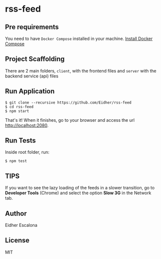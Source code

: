 # rss-feed

## Pre requirements

You need to have `Docker Compose` installed in your machine. [Install Docker Compose](https://docs.docker.com/compose/install/)

## Project Scaffolding

There are 2 main folders, `client`, with the frontend files and `server` with the backend service (api) files

## Run Application

```shell
$ git clone --recursive https://github.com/Eidher/rss-feed
$ cd rss-feed
$ npm start
```

That's it! When it finishes, go to your browser and access the url [http://localhost:2080](http://localhost:2080).

## Run Tests

Inside root folder, run:

```shell
$ npm test
```

## TIPS

If you want to see the lazy loading of the feeds in a slower transition, go to **Developer Tools** (Chrome) and select the option **Slow 3G** in the Network tab.


## Author

Eidher Escalona

## License
MIT
